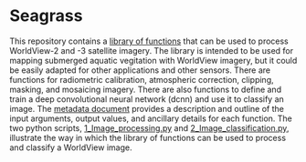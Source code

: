 # Seagrass

This repository contains a [library of functions](https://github.com/peterwhitman/Seagrass/blob/main/seagrass_lib.py) that can be used to process WorldView-2 and -3 satellite imagery. The library is intended to be used for mapping submerged aquatic vegitation with WorldView imagery, but it could be easily adapted for other applications and other sensors. There are functions for radiometric calibration, atmospheric correction, clipping, masking, and mosaicing imagery. There are also functions to define and train a deep convolutional neural network (dcnn) and use it to classify an image. The [metadata document](https://github.com/peterwhitman/Seagrass/blob/main/seagrass_lib_metadata.docx) provides a description and outline of the input arguments, output values, and ancillary details for each function. The two python scripts, [1_Image_processing.py](https://github.com/peterwhitman/Seagrass/blob/main/1_Image_processing.py) and [2_Image_classification.py](https://github.com/peterwhitman/Seagrass/blob/main/2_Image_classification.py), illustrate the way in which the library of functions can be used to process and classify a WorldView image.
